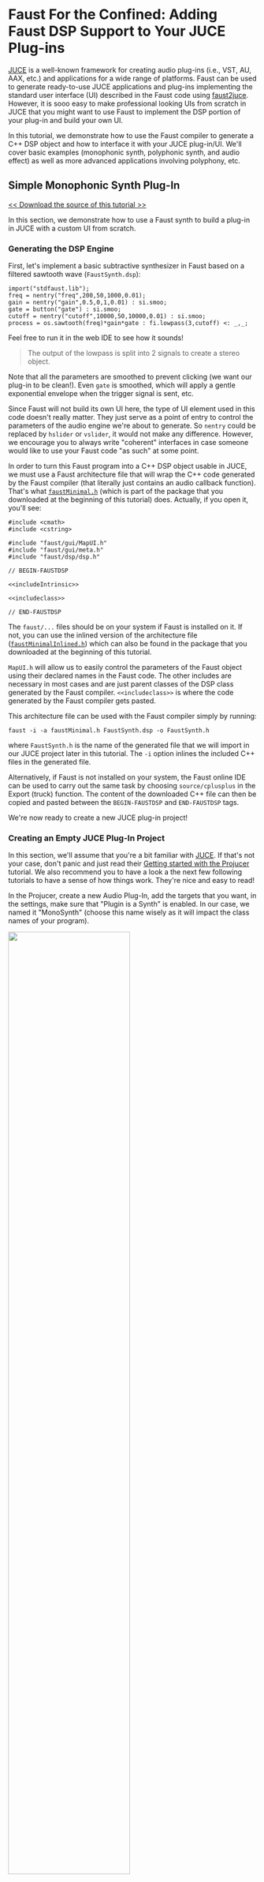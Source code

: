 # Faust For the Confined: Adding Faust DSP Support to Your JUCE Plug-ins

[JUCE](https:/juce.com/) is a well-known framework for creating audio plug-ins (i.e., VST, AU, AAX, etc.) and applications for a wide range of platforms. Faust can be used to generate ready-to-use JUCE applications and plug-ins implementing the standard user interface (UI) described in the Faust code using [faust2juce](TODO). However, it is sooo easy to make professional looking UIs from scratch in JUCE that you might want to use Faust to implement the DSP portion of your plug-in and build your own UI.

In this tutorial, we demonstrate how to use the Faust compiler to generate a C++ DSP object and how to interface it with your JUCE plug-in/UI. We'll cover basic examples (monophonic synth, polyphonic synth, and audio effect) as well as more advanced applications involving polyphony, etc.

## Simple Monophonic Synth Plug-In

[<< Download the source of this tutorial >>](2020-04-10-faust-juce/misc/mono.zip)

In this section, we demonstrate how to use a Faust synth to build a plug-in in JUCE with a custom UI from scratch.

### Generating the DSP Engine

First, let's implement a basic subtractive synthesizer in Faust based on a filtered sawtooth wave (`FaustSynth.dsp`):

<!-- faust-run -->
```
import("stdfaust.lib");
freq = nentry("freq",200,50,1000,0.01);
gain = nentry("gain",0.5,0,1,0.01) : si.smoo;
gate = button("gate") : si.smoo;
cutoff = nentry("cutoff",10000,50,10000,0.01) : si.smoo;
process = os.sawtooth(freq)*gain*gate : fi.lowpass(3,cutoff) <: _,_;
```
<!-- /faust-run -->

Feel free to run it in the web IDE to see how it sounds!

> The output of the lowpass is split into 2 signals to create a stereo object.

Note that all the parameters are smoothed to prevent clicking (we want our plug-in to be clean!). Even `gate` is smoothed, which will apply a gentle exponential envelope when the trigger signal is sent, etc.

Since Faust will not build its own UI here, the type of UI element used in this code doesn't really matter. They just serve as a point of entry to control the parameters of the audio engine we're about to generate. So `nentry` could be replaced by `hslider` or `vslider`, it would not make any difference. However, we encourage you to always write "coherent" interfaces in case someone would like to use your Faust code "as such" at some point.

In order to turn this Faust program into a C++ DSP object usable in JUCE, we must use a Faust architecture file that will wrap the C++ code generated by the Faust compiler (that literally just contains an audio callback function). That's what [`faustMinimal.h`](2020-04-10-faust-juce/misc/faustMinimal.h) (which is part of the package that you downloaded at the beginning of this tutorial) does. Actually, if you open it, you'll see:

```
#include <cmath>
#include <cstring>

#include "faust/gui/MapUI.h"
#include "faust/gui/meta.h"
#include "faust/dsp/dsp.h"

// BEGIN-FAUSTDSP

<<includeIntrinsic>>

<<includeclass>>

// END-FAUSTDSP
```

The `faust/...` files should be on your system if Faust is installed on it. If not, you can use the inlined version of the architecture file ([`faustMinimalInlined.h`](2020-04-10-faust-juce/misc/faustMinimalInlined.h)) which can also be found in the package that you downloaded at the beginning of this tutorial.

`MapUI.h` will allow us to easily control the parameters of the Faust object using their declared names in the Faust code. The other includes are necessary in most cases and are just parent classes of the DSP class generated by the Faust compiler. `<<includeclass>>` is where the code generated by the Faust compiler gets pasted.

This architecture file can be used with the Faust compiler simply by running:

```
faust -i -a faustMinimal.h FaustSynth.dsp -o FaustSynth.h 
```

where `FaustSynth.h` is the name of the generated file that we will import in our JUCE project later in this tutorial. The `-i` option inlines the included C++ files in the generated file. 

Alternatively, if Faust is not installed on your system, the Faust online IDE can be used to carry out the same task by choosing `source/cplusplus` in the Export (truck) function. The content of the downloaded C++ file can then be copied and pasted between the `BEGIN-FAUSTDSP` and `END-FAUSTDSP` tags.

We're now ready to create a new JUCE plug-in project!

### Creating an Empty JUCE Plug-In Project

In this section, we'll assume that you're a bit familiar with [JUCE](https://juce.com/). If that's not your case, don't panic and just read their [Getting started with the Projucer](https://docs.juce.com/master/tutorial_new_projucer_project.html) tutorial. We also recommend you to have a look a the next few following tutorials to have a sense of how things work. They're nice and easy to read!

In the Projucer, create a new Audio Plug-In, add the targets that you want, in the settings, make sure that "Plugin is a Synth" is enabled. In our case, we named it "MonoSynth" (choose this name wisely as it will impact the class names of your program).

<img src="img/newPlugin.jpg" class="mx-auto d-block" width="70%">

Now, place the `FaustSynth.h` file generated in the previous step in the `Source` folder of your JUCE plug-in project. Then select it in `Source` in your file browser and drag it to the Projucer so that it becomes visible in the `Source` tab:

<img src="img/juceProject.jpg" class="mx-auto d-block" width="70%">

At this point, try to compile your plug-in and see if it runs. Remember that JUCE now generates a "standalone plug-in" by default which is super convenient to test things without having to open the plug-in in a third party application.

### Integrating the Faust DSP Object to The JUCE Project

Let's now integrate our Faust-generated DSP object to the `PluginProcessor`. Declare the following elements in the private section of the `MonoSynthAudioProcessor` class of `PluginProcessor.h`:

```
private:
    MapUI* fUI;
    dsp* fDSP;
    float** outputs;
    //==============================================================================
    JUCE_DECLARE_NON_COPYABLE_WITH_LEAK_DETECTOR (MonoSynthAudioProcessor)
```

`fUI` will be used to control the parameters of the Faust DSP, and `fDSP` will contain the audio DSP/callback itself (that's basically the object generated by the Faust compiler). In order to declare these objects without knowing the definition of `MapUI` and `dsp` you'll also have to declare empty class definitions at the beginning of the file:

```
class dsp;
class MapUI;

class MonoSynthAudioProcessor : public AudioProcessor
``` 

In `PluginProcessor.cpp`, include `FaustSynth.h` at the beginning of the file in the includes section:

```
#include "PluginProcessor.h"
#include "PluginEditor.h"
#include "FaustSynth.h"
```

Write the following in the `prepareToPlay` method:

```
void MonoSynthAudioProcessor::prepareToPlay(double sampleRate, int samplesPerBlock)
{
    fDSP = new mydsp();
    fDSP->init(sampleRate);
    fUI = new MapUI();
    fDSP->buildUserInterface(fUI);
    outputs = new float*[2];
    for (int channel = 0; channel < 2; ++channel) {
        outputs[channel] = new float[samplesPerBlock];
    }
}
```

Here, `fDSP` which is the Faust DSP object is first instantiated. Then `fUI` which will be used to control the parameters of the DSP is instantiated. These 2 objects are bound together using the `buildUserInterface` method of `fDSP`. Finally, memory is allocated for the stereo output of the Faust object. Note that `outputs` is a double array (one dimension for audio channels and one dimension for audio samples/buffers).

Conversly, write the following in the `releaseResources` method of `MonoSynthAudioProcessor`:

```
void MonoSynthAudioProcessor::releaseResources()
{
    delete fDSP;
    delete fUI;
    for (int channel = 0; channel < 2; ++channel) {
        delete[] outputs[channel];
    }
    delete [] outputs;
}
```

Here, we just free the memory allocated in the previous steps when resources are released.

Let's now get into the heart of the matter: the audio callback which is implemented through the `processBlock` method of `MonoSynthAudioProcessor`:

```
void MonoSynthAudioProcessor::processBlock (AudioBuffer<float>& buffer, MidiBuffer& midiMessages)
{
    ScopedNoDenormals noDenormals;
    auto totalNumInputChannels = getTotalNumInputChannels();
    auto totalNumOutputChannels = getTotalNumOutputChannels();

    fDSP->compute(buffer.getNumSamples(),NULL,outputs);
    
    for (int channel = 0; channel < totalNumOutputChannels; ++channel) {
      for (int i = 0; i < buffer.getNumSamples(); i++) {
        *buffer.getWritePointer(channel,i) = outputs[channel][i];
      }
    }
}
```

Here, we basically compute one full audio block of size `buffer.getNumSamples()`, we store it in `outputs` and we then link `outputs` to the actual audio output of `processBlock` (`*buffer.getWritePointer(channel,i)`).

At this point, you should be able to produce sound with your plug-in! Temporarily add the following line to the `prepareToPlay` method to set the value of the `gate` parameter to one:

```
fUI->setParamValue("gate",1);
```

Note how `fUI` is used here to configure the parameter of the Faust DSP using its `setParamValue` method which has 2 arguments: the path/name of the parameter in the Faust code, and its value.

Try to compile the plug-in for your desired target (e.g., VST, AU, etc.). In our case we'll juste generate a standalone plug-in for convenience. When running the plug-in, you should now hear sound!

Since we want to control the parameters of our synth from the `PluginEditor`, we must create a series of public methods in `PluginProcessor` to control each parameter of our synth. In `PluginProcessor.h` this will look like:

```
public:
  void setFreq(float freq);
  void setGain(float gain);
  void setCutoff(float cutoff);
  void setGate(bool gate);
```

and the corresponding implementation in `PluginProcessor.cpp` will be:

```
void MonoSynthAudioProcessor::setFreq(float freq)
{
    fUI->setParamValue("freq",freq);
}

void MonoSynthAudioProcessor::setGain(float gain)
{
    fUI->setParamValue("gain",gain);
}

void MonoSynthAudioProcessor::setGate(bool gate)
{
    if(gate) {
        fUI->setParamValue("gate",1);
    } else {
        fUI->setParamValue("gate",0);
    }
}

void MonoSynthAudioProcessor::setCutoff(float cutoff)
{
    fUI->setParamValue("cutoff",cutoff);
}
```


That's it for the `PluginProcessor`! Easy isn't it ;)? Now, let's add a basic interface to control this synth.

We add a series of sliders, button, and labels to the private section of `MonoSynthAudioProcessorEditor` in `PluginEditor.h`:

```
private:
  Slider frequencySlider;
  Slider gainSlider;
  Slider cutoffSlider;
  ToggleButton onOffButton;
    
  Label frequencyLabel;
  Label gainLabel;
  Label cutoffLabel;
  Label onOffLabel;
``` 

and their corresponding implementation in `PluginEditor.cpp`:

```
MonoSynthAudioProcessorEditor::MonoSynthAudioProcessorEditor(MonoSynthAudioProcessor& p)
    : AudioProcessorEditor(&p), processor(p)
{
    setSize (800, 130);

    addAndMakeVisible(frequencySlider);
    frequencySlider.setRange(50.0, 5000.0);
    frequencySlider.setSkewFactorFromMidPoint(500.0);
    frequencySlider.setValue(300);
    frequencySlider.onValueChange = [this] {
        processor.setFreq(frequencySlider.getValue());  
    };

    addAndMakeVisible(frequencyLabel);
    frequencyLabel.setText("Frequency", dontSendNotification);
    frequencyLabel.attachToComponent(&frequencySlider, true);

    addAndMakeVisible(gainSlider);
    gainSlider.setRange(0.0, 1.0);
    gainSlider.setValue(0.5);
    gainSlider.onValueChange = [this] { 
        processor.setGain(gainSlider.getValue()); 
    };

    addAndMakeVisible(gainLabel);
    gainLabel.setText("Gain", dontSendNotification);
    gainLabel.attachToComponent (&gainSlider, true);

    addAndMakeVisible(cutoffSlider);
    cutoffSlider.setRange(50.0, 10000.0);
    cutoffSlider.setValue(5000.0);
    cutoffSlider.onValueChange = [this] { 
        processor.setCutoff(cutoffSlider.getValue()); 
    };

    addAndMakeVisible(cutoffLabel);
    cutoffLabel.setText("Cutoff", dontSendNotification);
    cutoffLabel.attachToComponent(&cutoffSlider, true);

    addAndMakeVisible(onOffButton);
    onOffButton.onClick = [this] { 
        processor.setGate(onOffButton.getToggleState());
    };

    addAndMakeVisible(onOffLabel);
    onOffLabel.setText("On/Off", dontSendNotification);
    onOffLabel.attachToComponent (&onOffButton, true);
}
```

The methods that we declared in the previous step are basically called to set the value of the parameters of our DSP engine thanks to the `processor` object.

The `resized` method must be implemented so that the various UI elements that we created actually have a size:

```
void MonoSynthAudioProcessorEditor::resized()
{
    const int sliderLeft = 80;
    frequencySlider.setBounds(sliderLeft, 10, getWidth() - sliderLeft - 20, 20);
    gainSlider.setBounds(sliderLeft, 40, getWidth() - sliderLeft - 20, 20);
    cutoffSlider.setBounds(sliderLeft, 70, getWidth() - sliderLeft - 20, 20);
    onOffButton.setBounds(sliderLeft, 100, getWidth() - sliderLeft - 20, 20);
}
``` 

Finally, make sure that you clean the implementation of the `paint` method to get rid of the default ugly "Hello World:"

```
void MonoSynthAudioProcessorEditor::paint (Graphics& g)
{
    g.fillAll(getLookAndFeel().findColour (ResizableWindow::backgroundColourId));
}
```

Compile your plug-in and run it, it should look like this:

<img src="img/plugin.jpg" class="mx-auto d-block" width="60%">

The goal of this section was just to show you how to integrate a Faust DSP object into a JUCE plug-in project and how to control it with a simple UI. 
Once again, JUCE is a powerful tool to implement sophisticated UI in a very simple way. You'll find all the documentation you need on their website](https://juce.com/) to start making beautiful plug-ins!

## Simple Audio Effect Plug-In

[<< Download the source of this tutorial >>](2020-04-10-faust-juce/misc/effect.zip)

In this section, we demonstrate how to use a Faust effect to build a plug-in in JUCE with a custom UI from scratch.

### Generating the DSP Engine

The steps for generating an audio effect C++ DSP object with Faust are exactly the same as for a synth ([see the previous section](#simple-monophonic-synth-plug-in)) and the [`faustMinimal.h`](2020-04-10-faust-juce/misc/faustMinimal.h) architecture file can be used as well.

For this example, we'll be using a stereo echo:

<!-- faust-run -->
```
import("stdfaust.lib");
echo(d,f) = +~de.delay(48000,del)*f
with {
  del = d*ma.SR;
};
delay = nentry("delay",0.25,0,1,0.01) : si.smoo;
feedback = nentry("feedback",0.5,0,1,0.01) : si.smoo;
process = par(i,2,echo(delay,feedback));
```
<!-- /faust-run -->

Then run something like:

```
faust -i -a faustMinimal.h FaustEffect.dsp -o Effect/Source/FaustEffect.h 
```

### Creating a New Empty JUCE Plug-In Project

The steps are the same as for the [mono synthesizer tutorial](#simple-monophonic-synth-plug-in) except that the "Plug-in is a Synth" checkbox shouldn't be checked this time. For this example, we decided to give a very bad and explicit name to our plug-in project: "Effect.""

Finally, import the C++ file generated in the previous step (i.e., `FaustEffect.h`) in your project. 

### Integrating the Faust DSP Object to The JUCE Project

Steps are also similar to the [mono synthesizer tutorial](#simple-monophonic-synth-plug-in) here, except that an audio input should be created. So, in `PluginProcessor.h`, we'll have:

```
private:
    MapUI* fUI;
    dsp* fDSP;
    float **inputs;
    float **outputs;
```

In `PluginProcessor.cpp`, for the `prepareToPlay` and `releaseResources` methods:

```
void EffectAudioProcessor::prepareToPlay (double sampleRate, int samplesPerBlock)
{
    fDSP = new mydsp();
    fDSP->init(sampleRate);
    fUI = new MapUI();
    fDSP->buildUserInterface(fUI);
    inputs = new float*[2];
    outputs = new float*[2];
    for (int channel = 0; channel < 2; ++channel) {
        inputs[channel] = new float[samplesPerBlock];
        outputs[channel] = new float[samplesPerBlock];
    }
}

void EffectAudioProcessor::releaseResources()
{
    delete fDSP;
    delete fUI;
    for (int channel = 0; channel < 2; ++channel) {
        delete[] inputs[channel];
        delete[] outputs[channel];
    }
    delete [] inputs;
    delete [] outputs;
}
```
and the audio callback:

```
void EffectAudioProcessor::processBlock (AudioBuffer<float>& buffer, MidiBuffer& midiMessages)
{
    ScopedNoDenormals noDenormals;
    auto totalNumInputChannels  = getTotalNumInputChannels();
    auto totalNumOutputChannels = getTotalNumOutputChannels();

    for (int channel = 0; channel < totalNumInputChannels; ++channel) {
        for (int i = 0; i < buffer.getNumSamples(); i++) {
            inputs[channel][i] = *buffer.getWritePointer(channel,i);
        }
    }

    fDSP->compute(buffer.getNumSamples(),inputs,outputs);
    
    for (int channel = 0; channel < totalNumOutputChannels; ++channel) {
        for (int i = 0; i < buffer.getNumSamples(); i++){
            *buffer.getWritePointer(channel,i) = outputs[channel][i];
        }
    }
}
```

This should be relatively self-explanatory.

Of course, the corresponding control methods should be created as well, etc.:

```
void EffectAudioProcessor::setDelay(float delay)
{
    fUI->setParamValue("delay",delay);
}

void EffectAudioProcessor::setFeedback(float feedback)
{
    fUI->setParamValue("feedback",feedback);
}
``` 

On the interface side, things can be easily adapted to match this new configuration with something like this:

```
EffectAudioProcessorEditor::EffectAudioProcessorEditor (EffectAudioProcessor& p)
    : AudioProcessorEditor(&p), processor(p)
{
    // Make sure that before the constructor has finished, you've set the
    // editor's size to whatever you need it to be.
    setSize(800, 100);
    
    addAndMakeVisible (delaySlider);
    delaySlider.setRange(0.0, 1.0);
    delaySlider.setValue(0.5);
    delaySlider.onValueChange = [this] {
        processor.setDelay(delaySlider.getValue());  
    };
    
    addAndMakeVisible(delayLabel);
    delayLabel.setText("Delay (s)", dontSendNotification);
    delayLabel.attachToComponent (&delaySlider, true);
    
    addAndMakeVisible(feedbackSlider);
    feedbackSlider.setRange(0.0, 1.0);
    feedbackSlider.setValue(0.5);
    feedbackSlider.onValueChange = [this] {
        processor.setFeedback(feedbackSlider.getValue());  
    };
    
    addAndMakeVisible(feedbackLabel);
    feedbackLabel.setText("Feedback", dontSendNotification);
    feedbackLabel.attachToComponent(&feedbackSlider, true);    
}

void EffectAudioProcessorEditor::resized()
{
    const int sliderLeft = 80;
    delaySlider.setBounds(sliderLeft, 10, getWidth() - sliderLeft - 20, 20);
    feedbackSlider.setBounds(sliderLeft, 40, getWidth() - sliderLeft - 20, 20);
}
```

Try to compile your program and you should have a beautiful effect plug-in :).

## Creating and Using a Polyphonic Faust DSP Object

[<< Download the source of this tutorial >>](2020-04-10-faust-juce/misc/poly.zip)

The procedure to create a polyphonic synthesizer DSP object is slightly different than for a simple monophonic synth such as the one presented at the beginning of this tutorial. Here, we'll be using the same Faust program as one used for the [mono synthesizer example](#simple-monophonic-synth-plug-in). To enable polyphony, we just need to configure the `nvoices` metadata which allows us to specify the maximum number of voices of polyphony of the DSP object that will be generated:

<!-- faust-run -->
```
declare options "[nvoices:12]";

import("stdfaust.lib");
freq = nentry("freq",200,50,1000,0.01);
gain = nentry("gain",0.5,0,1,0.01) : si.smoo;
gate = button("gate") : si.smoo;
cutoff = nentry("cutoff",10000,50,10000,0.01) : si.smoo;
process = os.sawtooth(freq)*gain*gate : fi.lowpass(3,cutoff) <: _,_;
```
<!-- /faust-run -->

The package downloadable at the beginning of this tutorial contains a Faust architecture file slightly different from the one used in the previous examples (mono synth and effect): [faustMinimalPoly.h](2020-04-10-faust-juce/misc/faustMinimalPoly.h). If you open it, you'll see:

```
#include <cmath>
#include <cstring>

#include "faust/misc.h"
#include "faust/gui/UI.h"
#include "faust/gui/JSONUIDecoder.h"
#include "faust/dsp/dsp.h"
#include "faust/dsp/dsp-adapter.h"
#include "faust/gui/meta.h"

// BEGIN-FAUSTDSP

<<includeIntrinsic>>

<<includeclass>>

// END-FAUSTDSP

#include "faust/dsp/faust-poly-engine.h"
#include "faust/audio/dummy-audio.h"

std::list<GUI*> GUI::fGuiList;
ztimedmap GUI::gTimedZoneMap;
```

`faust-poly-engine.h` contains the `FaustPolyEngine` class which can be used to turn a Faust C++ DSP object into a polyphonic synthesizer. In order for this class to work, an "audio driver" must be provided which is what the `dummyaudio` class available in `dummy-audio.h` can be used for. It also allows us to pass the sampling rate and the buffer size to `FaustPolyEngine`.

Compile the previous Faust program using this architecture file either by using the Faust command-line compiler or web IDE:

```
faust -i -a faustMinimalPoly.h FaustSynth.dsp -o PolySynth/Source/FaustSynth.h
```

and integrate `FaustSynth.h` to a new JUCE synth plug-in project (following the same steps as in the [mono synth tutorial](#simple-monophonic-synth-plug-in)).

In `PluginProcessor.h`, declare the following objects:

```
private:
    audio *driver;
    FaustPolyEngine *faustObject;
    float **outputs;
    //==============================================================================
    JUCE_DECLARE_NON_COPYABLE_WITH_LEAK_DETECTOR (PolySynthAudioProcessor)
```

Once again, `faustObject` here will be the polyphonic Faust object and `driver` will be used to pass the sampling rate and buffer size to the system.

Don't forget the declare the corresponding empty classes at the beginning of the file:

```
class FaustPolyEngine;
class audio;

class PolySynthAudioProcessor : public AudioProcessor
{
```

In `PluginProcessor.cpp`, first don't forget to include `FaustSynth.h`. Then fill `prepareToPlay` with the following code:

```
void PolySynthAudioProcessor::prepareToPlay(double sampleRate, int samplesPerBlock)
{
    driver =  new dummyaudio(sampleRate,samplesPerBlock);
    faustObject = new FaustPolyEngine(NULL,driver,NULL);
    outputs = new float*[2];
    for (int channel = 0; channel < 2; ++channel){
        outputs[channel] = new float[samplesPerBlock];
    }
}
```

First, the empty audio driver is instantiated and passed to the Faust polyphonic object. Of course, we allocate memory for the audio output.

Resources are freed as follows:

```
void PolySynthAudioProcessor::releaseResources()
{
    //delete faustObject;
    delete driver;
    for (int channel = 0; channel < 2; ++channel) {
        delete[] outputs[channel];
    }
    delete [] outputs;
}
```

The `processBlock` method works the same way as for the [mono synth tutorial](#simple-monophonic-synth-plug-in) except that the compute method is called here directly from the `faustObject` (`FaustPolyEngine`).

```
void PolySynthAudioProcessor::processBlock (AudioBuffer<float>& buffer, MidiBuffer& midiMessages)
{
    ScopedNoDenormals noDenormals;
    auto totalNumInputChannels = getTotalNumInputChannels();
    auto totalNumOutputChannels = getTotalNumOutputChannels();

    faustObject->compute(buffer.getNumSamples(),NULL,outputs);

    for (int channel = 0; channel < totalNumOutputChannels; ++channel) {
        for (int i = 0; i < buffer.getNumSamples(); i++) {
            *buffer.getWritePointer(channel,i) = outputs[channel][i];
        }
    }
}
```

While the `setParamValue` method can now be called directly from `faustObject` to set the value of specific parameters of the Faust object, other polyphony-specific methods are available such as `keyOn` and `keyOff`. For an exhaustive list, you can have a look at the source of `FaustPolyEngine` which should just speak by itself.

Our final goal for this tutorial is to create a simple plug-in with the following interface:

<img src="img/polyPlugin.jpg" class="mx-auto d-block" width="60%">

Hence, the Faust DSP object should be controlled with a polyphonic keyboard. New methods must be created in `PluginProcessor.cpp` to send keyon and keyoff events from the `PluginEditor` to the `PluginProcessor`:

```
void PolySynthAudioProcessor::keyOn(int pitch, int velocity)
{
    faustObject->keyOn(pitch,velocity);
}

void PolySynthAudioProcessor::keyOff(int pitch)
{
    faustObject->keyOff(pitch);
}

void PolySynthAudioProcessor::setCutoff(float cutoff)
{
    faustObject->setParamValue("cutoff",cutoff);
}
``` 

Don't forget to declare these methods in `PluginProcessor.h`, of course.

`keyOn` will allocate a new voice, convert its `pitch` parameter into a frequency that will be sent automatically to the Faust `freq` parameter, `velocity` is converted to a level that will be sent to the `gain` parameter, and the `gate` parameter is set to 1. Inversely, `keyOff` sets `gate` to 0 and waits for t60 to be reached to de-allocate the current voice.

`keyOn` returns a voice ID whose type is `unsigned long`. This ID can then be used to change the parameter of a specific voice. We're not using this functionality in the example presented in this tutorial but here is how this would work:

```
unsigned long voiceID = dspFaust.keyOn(60,110);
dspFaust.setVoiceParamValue("/synth/cutoff",voiceID,378);
```

Note that voices can also be allocated directly without using `keyOn` and `keyOff` with the `newVoice` and the `deleteVoice` methods:

```
unsigned long voiceID = dspFaust.newVoice();
dspFaust.setVoiceParamValue("/synth/gate",voiceID,1);
// do something...
dspFaust.deleteVoice(voiceID);
```

Using `setParamValue` as we're doing in the current example, we can set the value of a parameter for all the voices of the DSP engine.

The following implementation is extremely primitive and only the messages from the UI keyboard are processed: we're just doing this for the sake of the example. If you've never worked with keyboards and MIDI in JUCE, we strongly recommend you to read [this tutorial](https://docs.juce.com/master/tutorial_handling_midi_events.html).

In `PluginEditor.h`, let's first add the following inheritance to the `PolySynthAudioProcessorEditor` class:

```
class PolySynthAudioProcessorEditor : 
  public AudioProcessorEditor, 
  private MidiInputCallback, 
  private MidiKeyboardStateListener
{
```

This is necessary to implement the MIDI callback and the keyboard (UI) listener.
This inheritance requires us to implement the following methods in the
private section of `PluginEditor.h`. We also add an instance of a UI keyboard
and its associated state as well as a slider and its label to control the
cutoff frequency of the lowpass:

```
private:
  void handleNoteOn(MidiKeyboardState*, int midiChannel, int midiNoteNumber, float velocity) override;
  void handleNoteOff(MidiKeyboardState*, int midiChannel, int midiNoteNumber, float /*velocity*/) override;
  void handleIncomingMidiMessage(MidiInput* source, const MidiMessage& message) override;
  
  MidiKeyboardState keyboardState;   
  MidiKeyboardComponent keyboardComponent; 
    
  Slider cutoffSlider;
  Label cutoffLabel;
``` 

In `PluginEditor.cpp`, we can add the keyboard and the slider to the constructor:

```
PolySynthAudioProcessorEditor::PolySynthAudioProcessorEditor (PolySynthAudioProcessor& p)
    : AudioProcessorEditor(&p), processor(p), keyboardComponent (keyboardState, MidiKeyboardComponent::horizontalKeyboard)
{
    setSize (800, 150);

    addAndMakeVisible(keyboardComponent);
    keyboardState.addListener(this);

    addAndMakeVisible(cutoffSlider);
    cutoffSlider.setRange(50.0, 10000.0);
    cutoffSlider.setValue(5000.0);
    cutoffSlider.onValueChange = [this] { 
        processor.setCutoff(cutoffSlider.getValue()); 
    };

    addAndMakeVisible(cutoffLabel);
    cutoffLabel.setText("Cutoff", dontSendNotification);
    cutoffLabel.attachToComponent(&cutoffSlider, true);
}
```

and we must de-allocate the keyboard state listener in the destructor:

```
PolySynthAudioProcessorEditor::~PolySynthAudioProcessorEditor()
{
    keyboardState.removeListener(this);
}
``` 

The implementation of the `setCutoff` method is detailed later in this tutorial and is very similar to the one described in the previous section.

We also need to define the size of the various elements in the interface (as we did before):

```
void PolySynthAudioProcessorEditor::resized()
{
    const int sliderLeft = 80;
    keyboardComponent.setBounds (10,10,getWidth()-30,100);
    cutoffSlider.setBounds(sliderLeft, 120, getWidth() - sliderLeft - 20, 20);
}
```

MIDI messages are retrieved from the keyboard simply by implementing the following inherited methods:

```
void PolySynthAudioProcessorEditor::handleIncomingMidiMessage (MidiInput* source, const MidiMessage& message) {}

void PolySynthAudioProcessorEditor::handleNoteOn(MidiKeyboardState*, int midiChannel, int midiNoteNumber, float velocity)
{
    processor.keyOn(midiNoteNumber,int(127*velocity));
}

void PolySynthAudioProcessorEditor::handleNoteOff(MidiKeyboardState*, int midiChannel, int midiNoteNumber, float /*velocity*/)
{
    processor.keyOff(midiNoteNumber);
}
```

That's it folks! Try to compile and run your plug-in, it should just work. Of course, things could be significantly improved here but at this point, you should be able to sail on your own.  
